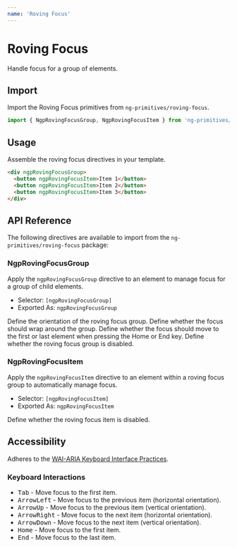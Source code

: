 ```yaml
---
name: 'Roving Focus'
---
```


# Roving Focus

Handle focus for a group of elements.

<docs-example name="roving-focus"></docs-example>

## Import

Import the Roving Focus primitives from `ng-primitives/roving-focus`.

```ts
import { NgpRovingFocusGroup, NgpRovingFocusItem } from 'ng-primitives/roving-focus';
```

## Usage

Assemble the roving focus directives in your template.

```html
<div ngpRovingFocusGroup>
  <button ngpRovingFocusItem>Item 1</button>
  <button ngpRovingFocusItem>Item 2</button>
  <button ngpRovingFocusItem>Item 3</button>
</div>
```

## API Reference

The following directives are available to import from the `ng-primitives/roving-focus` package:

### NgpRovingFocusGroup

Apply the `ngpRovingFocusGroup` directive to an element to manage focus for a group of child elements.

- Selector: `[ngpRovingFocusGroup]`
- Exported As: `ngpRovingFocusGroup`

<response-field name="ngpRovingFocusGroupOrientation" type="'horizontal' | 'vertical'" default="horizontal">
  Define the orientation of the roving focus group.
</response-field>

<response-field name="ngpRovingFocusGroupWrap" type="boolean">
  Define whether the focus should wrap around the group.
</response-field>

<response-field name="ngpRovingFocusGroupHomeEnd" type="boolean">
  Define whether the focus should move to the first or last element when pressing the Home or End key.
</response-field>

<response-field name="ngpRovingFocusGroupDisabled" type="boolean">
  Define whether the roving focus group is disabled.
</response-field>

### NgpRovingFocusItem

Apply the `ngpRovingFocusItem` directive to an element within a roving focus group to automatically manage focus.

- Selector: `[ngpRovingFocusItem]`
- Exported As: `ngpRovingFocusItem`

<response-field name="ngpRovingFocusItemDisabled" type="boolean">
  Define whether the roving focus item is disabled.
</response-field>

## Accessibility

Adheres to the [WAI-ARIA Keyboard Interface Practices](https://www.w3.org/WAI/ARIA/apg/practices/keyboard-interface/).

### Keyboard Interactions

- <kbd>Tab</kbd> - Move focus to the first item.
- <kbd>ArrowLeft</kbd> - Move focus to the previous item (horizontal orientation).
- <kbd>ArrowUp</kbd> - Move focus to the previous item (vertical orientation).
- <kbd>ArrowRight</kbd> - Move focus to the next item (horizontal orientation).
- <kbd>ArrowDown</kbd> - Move focus to the next item (vertical orientation).
- <kbd>Home</kbd> - Move focus to the first item.
- <kbd>End</kbd> - Move focus to the last item.
